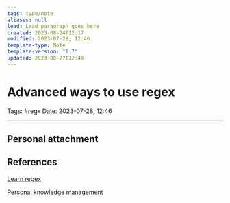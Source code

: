 ```yaml
---
tags: type/note
aliases: null
lead: Lead paragraph goes here
created: 2023-08-24T12:17
modified: 2023-07-28, 12:46
template-type: Note
template-version: "1.7"
updated: 2023-08-27T12:48
---
```


# Advanced ways to use regex

Tags: #regx 
Date: 2023-07-28, 12:46

---



## Personal attachment 



## References

[Learn regex](https://regexlearn.com)

[Personal knowledge management](Personal%20knowledge%20management.md)